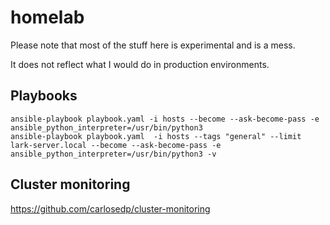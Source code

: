# homelab

Please note that most of the stuff here is experimental and is a mess.

It does not reflect what I would do in production environments.

## Playbooks

```
ansible-playbook playbook.yaml -i hosts --become --ask-become-pass -e ansible_python_interpreter=/usr/bin/python3   
ansible-playbook playbook.yaml  -i hosts --tags "general" --limit lark-server.local --become --ask-become-pass -e ansible_python_interpreter=/usr/bin/python3 -v
```

## Cluster monitoring

https://github.com/carlosedp/cluster-monitoring

